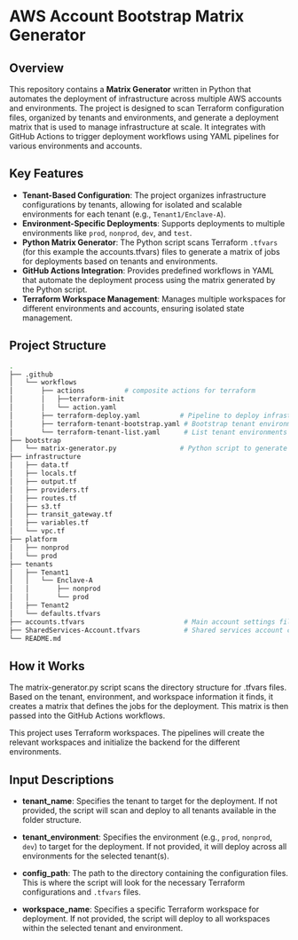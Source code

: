 # AWS Account Bootstrap Matrix Generator

## Overview

This repository contains a **Matrix Generator** written in Python that automates the deployment of infrastructure across multiple AWS accounts and environments. The project is designed to scan Terraform configuration files, organized by tenants and environments, and generate a deployment matrix that is used to manage infrastructure at scale. It integrates with GitHub Actions to trigger deployment workflows using YAML pipelines for various environments and accounts.

## Key Features

- **Tenant-Based Configuration**: The project organizes infrastructure configurations by tenants, allowing for isolated and scalable environments for each tenant (e.g., `Tenant1/Enclave-A`).
- **Environment-Specific Deployments**: Supports deployments to multiple environments like `prod`, `nonprod`, `dev`, and `test`.
- **Python Matrix Generator**: The Python script scans Terraform `.tfvars` (for this example the accounts.tfvars) files to generate a matrix of jobs for deployments based on tenants and environments.
- **GitHub Actions Integration**: Provides predefined workflows in YAML that automate the deployment process using the matrix generated by the Python script.
- **Terraform Workspace Management**: Manages multiple workspaces for different environments and accounts, ensuring isolated state management.

## Project Structure

```bash
.
├── .github
│   └── workflows
│       ├── actions          # composite actions for terraform
│       │   ├──terraform-init
│       │   └── action.yaml
│       ├── terraform-deploy.yaml          # Pipeline to deploy infrastructure
│       ├── terraform-tenant-bootstrap.yaml # Bootstrap tenant environments
│       └── terraform-tenant-list.yaml      # List tenant environments
├── bootstrap
│   └── matrix-generator.py                # Python script to generate the matrix
├── infrastructure
│   ├── data.tf
│   ├── locals.tf
│   ├── output.tf
│   ├── providers.tf
│   ├── routes.tf
│   ├── s3.tf
│   ├── transit_gateway.tf
│   ├── variables.tf
│   └── vpc.tf
├── platform
│   ├── nonprod
│   └── prod
├── tenants
│   ├── Tenant1
│   │   └── Enclave-A
│   │       ├── nonprod
│   │       └── prod
│   ├── Tenant2
│   └── defaults.tfvars
├── accounts.tfvars                         # Main account settings file
├── SharedServices-Account.tfvars           # Shared services account configuration
└── README.md
```

## How it Works

The matrix-generator.py script scans the directory structure for .tfvars files. Based on the tenant, environment, and workspace information it finds, it creates a matrix that defines the jobs for the deployment. This matrix is then passed into the GitHub Actions workflows.

This project uses Terraform workspaces. The pipelines will create the relevant workspaces and initialize the backend for the different environments.

## Input Descriptions

- **tenant_name**: Specifies the tenant to target for the deployment. If not provided, the script will scan and deploy to all tenants available in the folder structure.
- **tenant_environment**: Specifies the environment (e.g., `prod`, `nonprod`, `dev`) to target for the deployment. If not provided, it will deploy across all environments for the selected tenant(s).

- **config_path**: The path to the directory containing the configuration files. This is where the script will look for the necessary Terraform configurations and `.tfvars` files.

- **workspace_name**: Specifies a specific Terraform workspace for deployment. If not provided, the script will deploy to all workspaces within the selected tenant and environment.
